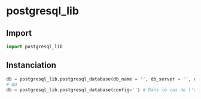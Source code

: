 # postgresql_lib

## Import
```python
import postgresql_lib
```

## Instanciation
```python
db = postgresql_lib.postgresql_database(db_name = '', db_server = '', db_port = '', db_user = '', db_password='')
# OU
db = postgresql_lib.postgresql_database(config='') # Dans le cas de l'utilisation des secrets
```
